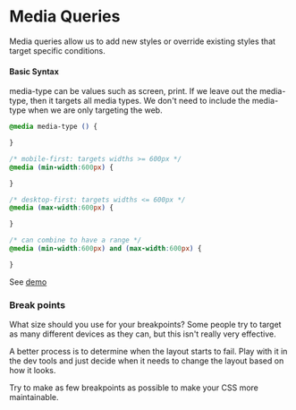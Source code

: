 # Media Queries

Media queries allow us to add new styles or override existing styles that target specific conditions.

#### Basic Syntax

media-type can be values such as screen, print. If we leave out the media-type, then it targets all media types. We don't need to include the media-type when we are only targeting the web.

```css
@media media-type () {

}
```

```css
/* mobile-first: targets widths >= 600px */
@media (min-width:600px) {

}

/* desktop-first: targets widths <= 600px */
@media (max-width:600px) {

}

/* can combine to have a range */
@media (min-width:600px) and (max-width:600px) {

}
```

See [demo](https://github.com/hoc-demos/media-queries)

### Break points

What size should you use for your breakpoints? Some people try to target as many different devices as they can, but this isn't really very effective. 

A better process is to determine when the layout starts to fail. Play with it in the dev tools and just decide when it needs to change the layout based on how it looks.

Try to make as few breakpoints as possible to make your CSS more maintainable.

